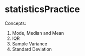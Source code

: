 # statisticsPractice

Concepts:

1) Mode, Median and Mean
2) IQR
3) Sample Variance 
4) Standard Deviation
